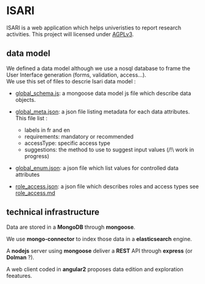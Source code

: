 # ISARI

ISARI is a web application which helps univeristies to report research activities.
This project will licensed under [AGPLv3](LICENSE.md).

## data model

We defined a data model although we use a nosql database to frame the User Interface generation (forms, validation, access...).  
We use this set of files to descrie Isari data model : 

- [global_schema.js](data_specs/global_schema.js): a mongoose data model js file which describe data objects.
- [global_meta.json](data_specs/global_meta.json): a json file listing metadata for each data attributes. This file list :
	
	- labels in fr and en
	- requirements: mandatory or recommended
	- accessType: specific access type
	- suggestions: the method to use to suggest input values (/!\ work in progress)

- [global_enum.json](data_specs/global_enum.json): a json file which list values for controlled data attributes
- [role_access.json](data_specs/role_access.json): a json file which describes roles and access types see [role_access.md](data_specs/role_access.md)

## technical infrastructure

Data are stored in a **MongoDB** through **mongoose**.

We use **mongo-connector** to index those data in a **elasticsearch** engine.

A **nodejs** server using **mongoose** deliver a **REST** API through **express** (or **Dolman** ?).

A web client coded in **angular2** proposes data edition and exploration feeatures.






